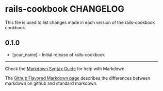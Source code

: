 rails-cookbook CHANGELOG
========================

This file is used to list changes made in each version of the rails-cookbook cookbook.

0.1.0
-----
- [your_name] - Initial release of rails-cookbook

- - -
Check the [Markdown Syntax Guide](http://daringfireball.net/projects/markdown/syntax) for help with Markdown.

The [Github Flavored Markdown page](http://github.github.com/github-flavored-markdown/) describes the differences between markdown on github and standard markdown.
